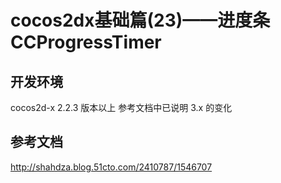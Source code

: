 # cocos2dx基础篇(23)——进度条CCProgressTimer

## 开发环境
cocos2d-x 2.2.3 版本以上
参考文档中已说明 3.x 的变化
## 参考文档
http://shahdza.blog.51cto.com/2410787/1546707

